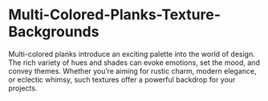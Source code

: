 # Multi-Colored-Planks-Texture-Backgrounds
Multi-colored planks introduce an exciting palette into the world of design. The rich variety of hues and shades can evoke emotions, set the mood, and convey themes. Whether you’re aiming for rustic charm, modern elegance, or eclectic whimsy, such textures offer a powerful backdrop for your projects.
